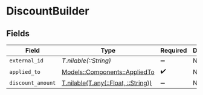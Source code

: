 # DiscountBuilder


## Fields

| Field                                                                        | Type                                                                         | Required                                                                     | Description                                                                  |
| ---------------------------------------------------------------------------- | ---------------------------------------------------------------------------- | ---------------------------------------------------------------------------- | ---------------------------------------------------------------------------- |
| `external_id`                                                                | *T.nilable(::String)*                                                        | :heavy_minus_sign:                                                           | N/A                                                                          |
| `applied_to`                                                                 | [Models::Components::AppliedTo](../../models/shared/appliedto.md)            | :heavy_check_mark:                                                           | N/A                                                                          |
| `discount_amount`                                                            | [T.nilable(T.any(::Float, ::String))](../../models/shared/discountamount.md) | :heavy_minus_sign:                                                           | N/A                                                                          |